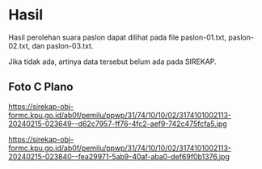 # Hasil

Hasil perolehan suara paslon dapat dilihat pada file paslon-01.txt, paslon-02.txt, dan paslon-03.txt.

Jika tidak ada, artinya data tersebut belum ada pada SIREKAP.

## Foto C Plano

https://sirekap-obj-formc.kpu.go.id/ab0f/pemilu/ppwp/31/74/10/10/02/3174101002113-20240215-023649--d62c7957-ff76-4fc2-aef9-742c475fcfa5.jpg

https://sirekap-obj-formc.kpu.go.id/ab0f/pemilu/ppwp/31/74/10/10/02/3174101002113-20240215-023840--fea29971-5ab9-40af-aba0-def69f0b1376.jpg

